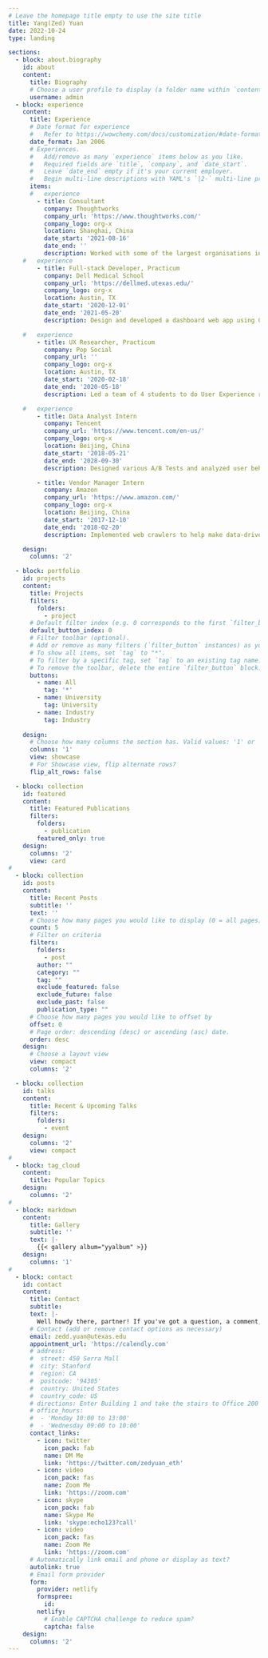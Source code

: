 ```yaml
---
# Leave the homepage title empty to use the site title
title: Yang(Zed) Yuan
date: 2022-10-24
type: landing

sections:
  - block: about.biography
    id: about
    content:
      title: Biography
      # Choose a user profile to display (a folder name within `content/authors/`)
      username: admin
  - block: experience
    content:
      title: Experience
      # Date format for experience
      #   Refer to https://wowchemy.com/docs/customization/#date-format
      date_format: Jan 2006
      # Experiences.
      #   Add/remove as many `experience` items below as you like.
      #   Required fields are `title`, `company`, and `date_start`.
      #   Leave `date_end` empty if it's your current employer.
      #   Begin multi-line descriptions with YAML's `|2-` multi-line prefix.
      items:
      #   experience
        - title: Consultant
          company: Thoughtworks
          company_url: 'https://www.thoughtworks.com/'
          company_logo: org-x
          location: Shanghai, China
          date_start: '2021-08-16'
          date_end: ''
          description: Worked with some of the largest organisations in Asia-Pacific on their digital transformation journeys across domains including automotive, retail, and energy. Applied Design Thinking model and datat driven apporach to come with user centric product roadmaps. SAFe certified Scrum Master and Azure certified cloud practitioner.
    #   experience
        - title: Full-stack Developer, Practicum
          company: Dell Medical School
          company_url: 'https://dellmed.utexas.edu/'
          company_logo: org-x
          location: Austin, TX
          date_start: '2020-12-01'
          date_end: '2021-05-20'
          description: Design and developed a dashboard web app using Cube.js stack and the MIMIC-iii demo dataset. Co-created with doctors at the Dell Medical School, The application consists of a playground where doctors can try out different graphs with easy drag-and-drop operations, a demo data visualization of various graphs focusing on Sepsis, and a user account system providing customized dashboard for each account.

    #   experience
        - title: UX Researcher, Practicum
          company: Pop Social
          company_url: ''
          company_logo: org-x
          location: Austin, TX
          date_start: '2020-02-18'
          date_end: '2020-05-18'
          description: Led a team of 4 students to do User Experience research and Usability Testing. Initiated Heuristic Evaluation on POP Social App and made suggestions to enhance the User Experience. Owned competitive product analysis and presented with data visualization.

    #   experience
        - title: Data Analyst Intern 
          company: Tencent
          company_url: 'https://www.tencent.com/en-us/'
          company_logo: org-x
          location: Beijing, China
          date_start: '2018-05-21'
          date_end: '2028-09-30'
          description: Designed various A/B Tests and analyzed user behaviours and feed-backs for growth hacking of product. Built a Machine Learning model in Python, implementing Cluster Algorithms to draw App user profile. Owned and designed AARRR user acquisition analysis using HiveQL and Python.

        - title: Vendor Manager Intern
          company: Amazon
          company_url: 'https://www.amazon.com/'
          company_logo: org-x
          location: Beijing, China
          date_start: '2017-12-10'
          date_end: '2018-02-20'
          description: Implemented web crawlers to help make data-driven e-book onsite decisions and contributed to weekly campaigns of ”What’s worth reading” on Kindle book website.

    design:
      columns: '2'

  - block: portfolio
    id: projects
    content:
      title: Projects
      filters:
        folders:
          - project
      # Default filter index (e.g. 0 corresponds to the first `filter_button` instance below).
      default_button_index: 0
      # Filter toolbar (optional).
      # Add or remove as many filters (`filter_button` instances) as you like.
      # To show all items, set `tag` to "*".
      # To filter by a specific tag, set `tag` to an existing tag name.
      # To remove the toolbar, delete the entire `filter_button` block.
      buttons:
        - name: All
          tag: '*'
        - name: University
          tag: University
        - name: Industry
          tag: Industry
          
    design:
      # Choose how many columns the section has. Valid values: '1' or '2'.
      columns: '1'
      view: showcase
      # For Showcase view, flip alternate rows?
      flip_alt_rows: false

  - block: collection
    id: featured
    content:
      title: Featured Publications
      filters:
        folders:
          - publication
        featured_only: true
    design:
      columns: '2'
      view: card
#
  - block: collection
    id: posts
    content:
      title: Recent Posts
      subtitle: ''
      text: ''
      # Choose how many pages you would like to display (0 = all pages)
      count: 5
      # Filter on criteria
      filters:
        folders:
          - post
        author: ""
        category: ""
        tag: ""
        exclude_featured: false
        exclude_future: false
        exclude_past: false
        publication_type: ""
      # Choose how many pages you would like to offset by
      offset: 0
      # Page order: descending (desc) or ascending (asc) date.
      order: desc
    design:
      # Choose a layout view
      view: compact
      columns: '2'

  - block: collection
    id: talks
    content:
      title: Recent & Upcoming Talks
      filters:
        folders:
          - event
    design:
      columns: '2'
      view: compact
#
  - block: tag_cloud
    content:
      title: Popular Topics
    design:
      columns: '2'
#
  - block: markdown
    content:
      title: Gallery
      subtitle: ''
      text: |-
        {{< gallery album="yyalbum" >}}
    design:
      columns: '1'
#
  - block: contact
    id: contact
    content:
      title: Contact
      subtitle:
      text: |-
        Well howdy there, partner! If you've got a question, a comment, or just wanna say Hi, don't be shy! Drop me a line and we'll see what trouble we can get into together. 
      # Contact (add or remove contact options as necessary)
      email: zedd.yuan@utexas.edu
      appointment_url: 'https://calendly.com'
      # address:
      #  street: 450 Serra Mall
      #  city: Stanford
      #  region: CA
      #  postcode: '94305'
      #  country: United States
      #  country_code: US
      # directions: Enter Building 1 and take the stairs to Office 200 on Floor 2
      # office_hours:
      #  - 'Monday 10:00 to 13:00'
      #  - 'Wednesday 09:00 to 10:00'
      contact_links:
        - icon: twitter
          icon_pack: fab
          name: DM Me
          link: 'https://twitter.com/zedyuan_eth'
        - icon: video
          icon_pack: fas
          name: Zoom Me
          link: 'https://zoom.com'          
        - icon: skype
          icon_pack: fab
          name: Skype Me
          link: 'skype:echo123?call'
        - icon: video
          icon_pack: fas
          name: Zoom Me
          link: 'https://zoom.com'
      # Automatically link email and phone or display as text?
      autolink: true
      # Email form provider
      form:
        provider: netlify
        formspree:
          id:
        netlify:
          # Enable CAPTCHA challenge to reduce spam?
          captcha: false
    design:
      columns: '2'
---
```

